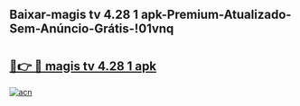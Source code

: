 
## Baixar-magis tv 4.28 1 apk-Premium-Atualizado-Sem-Anúncio-Grátis-!01vnq

# <h2><a href="https://andorid.site?title=magis_tv_4.28_1_apk&ref=27">🔗👉 🔴 magis tv 4.28 1 apk</a></h2>

[![acn](https://github.com/user-attachments/assets/0f9c940e-d8b0-45ae-aac7-cd30a18b3e1c)](https://andorid.site?title=magis_tv_4.28_1_apk&ref=27)

